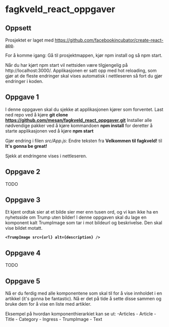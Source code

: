 # fagkveld_react_oppgaver

## Oppsett

Prosjektet er laget med https://github.com/facebookincubator/create-react-app.

For å komme igang: 
Gå til prosjektmappen, kjør npm install og så npm start.

Når du har kjørt npm start vil nettsiden være tilgjengelig på http://localhost:3000/. Applikasjonen er satt opp med hot reloading, som gjør at de fleste endringer skal vises automatisk i nettleseren så fort du gjør endringer i koden.

## Oppgave 1
I denne oppgaven skal du sjekke at applikasjonen kjører som forventet.
Last ned repo ved å kjøre **git clone https://github.com/mesan/fagkveld_react_oppgaver.git**
Installer alle nødvendige pakker ved å kjøre kommandoen **npm install** for deretter å starte applikasjonen ved å kjøre **npm start**

Gjør endring i filen *src/App.js*:
Endre teksten fra **Velkommen til fagkveld!** til **It's gonna be great!**

Sjekk at endringene vises i nettleseren.

## Oppgave 2
TODO

## Oppgave 3
Et kjent ordtak sier at et bilde sier mer enn tusen ord, og vi kan ikke ha en nyhetsside om Trump uten bilder! I denne oppgaven skal du lage en komponent kalt TrumpImage som tar i mot bildeurl og beskrivelse. Den skal vise bildet motatt.

**`<TrumpImage src={url} alt={description} />`**

## Oppgave 4
TODO

## Oppgave 5
Nå er du ferdig med alle komponentene som skal til for å vise innholdet i en artikkel (it's gonna be fantastic). Nå er det på tide å sette disse sammen og bruke dem for å vise en liste med artikler.

Eksempel på hvordan komponenthierarkiet kan se ut:
-Articles
    - Article
        - Title
        - Category
        - Ingress
        - TrumpImage
        - Text
